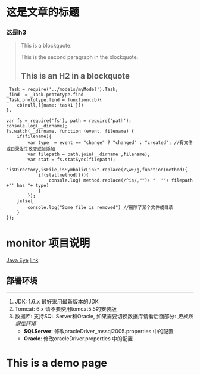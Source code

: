 # 这是文章的标题

### 这是h3

> This is a blockquote.
>
> This is the second paragraph in the blockquote.
>
> ## This is an H2 in a blockquote

    _Task = require('../models/myModel').Task;
    _find  = _Task.prototype.find
    _Task.prototype.find = function(cb){
        cb(null,[{name:'task1'}])
    };

    var fs = require('fs'), path = require('path');
    console.log(__dirname);
    fs.watch(__dirname, function (event, filename) {
        if(filename){
            var type  = event == "change" ? "changed" : "created"; //有文件或目录发生改变或被添加
            var filepath = path.join(__dirname ,filename);
            var stat = fs.statSync(filepath);
            "isDirectory,isFile,isSymbolicLink".replace(/\w+/g,function(method){
                if(stat[method]()){
                    console.log( method.replace(/^is/,"")+ "  '"+ filepath +"' has "+ type)
                }
            });
        }else{
            console.log("Some file is removed") //删除了某个文件或目录
        }
    });

monitor 项目说明
==============

[Java Eye](http://www.iteye.com/)
[link](http://www.neti.ee)

部署环境
----
----
1. JDK:	1.6_x 最好采用最新版本的JDK
2. Tomcat: 6.x	请不要使用tomcat5.5的安装版
3. 数据库:	支持SQL Server和Oracle, 如果需要切换数据库请看后面部分: _更换数据库环境_
	+ __SQLServer__:	修改oracleDriver_mssql2005.properties 中的配置
	+ __Oracle__:	修改oracleDriver.properties 中的配置

This is a demo page
===================